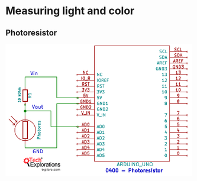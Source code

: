 # Measuring light and color

## Photoresistor

![voltage divider photoresistor](./images/voltage-divider-photoresistor.png)